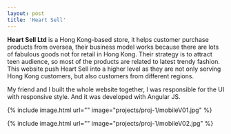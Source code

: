 ```yaml
---
layout: post
title: 'Heart Sell'
---
```

**Heart Sell Ltd** is a Hong Kong-based store, it helps customer purchase products from oversea, their business model works because there are lots of fabulous goods not for retail in Hong Kong. Their strategy is to attract teen audience, so most of the products are related to latest trendy fashion. 
This website push Heart Sell into a higher level as they are not only serving Hong Kong customers, but also customers from different regions.

My friend and I built the whole website together, I was responsible for the UI with responsive style. And it was developed with Angular JS.

{% include image.html url="" image="projects/proj-1/mobileV01.jpg" %}

{% include image.html url="" image="projects/proj-1/mobileV02.jpg" %}
